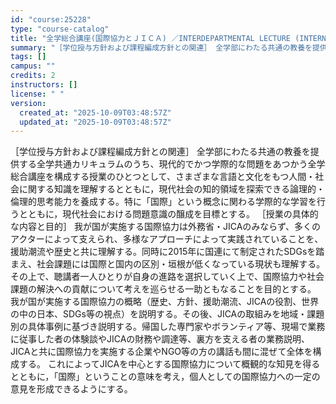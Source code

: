 ```yaml
---
id: "course:25228"
type: "course-catalog"
title: "全学総合講座(国際協力とＪＩＣＡ) ／INTERDEPARTMENTAL LECTURE (INTERNATIONAL COOPERATION AND JICA)"
summary: "［学位授与方針および課程編成方針との関連］ 全学部にわたる共通の教養を提供する全学共通カリキュラムのうち、現代的でかつ学際的な問題をあつかう全学総合講座を構成する授業のひとつとして、さまざまな言語と文化をもつ人間・社会に関する知識を理解する…"
tags: []
campus: ""
credits: 2
instructors: []
license: " "
version:
  created_at: "2025-10-09T03:48:57Z"
  updated_at: "2025-10-09T03:48:57Z"
---
```


［学位授与方針および課程編成方針との関連］ 全学部にわたる共通の教養を提供する全学共通カリキュラムのうち、現代的でかつ学際的な問題をあつかう全学総合講座を構成する授業のひとつとして、さまざまな言語と文化をもつ人間・社会に関する知識を理解するとともに，現代社会の知的領域を探索できる論理的・倫理的思考能力を養成する。特に「国際」という概念に関わる学際的な学習を行うとともに，現代社会における問題意識の醸成を目標とする。 ［授業の具体的な内容と目的］ 我が国が実施する国際協力は外務省・JICAのみならず、多くのアクターによって支えられ、多様なアプローチによって実践されていることを、援助潮流や歴史と共に理解する。同時に2015年に国連にて制定されたSDGsを踏まえ、社会課題には国際と国内の区別・垣根が低くなっている現状も理解する。その上で、聴講者一人ひとりが自身の進路を選択していく上で、国際協力や社会課題の解決への貢献について考えを巡らせる一助ともなることを目的とする。 我が国が実施する国際協力の概略（歴史、方針、援助潮流、JICAの役割、世界の中の日本、SDGs等の視点）を説明する。その後、JICAの取組みを地域・課題別の具体事例に基づき説明する。帰国した専門家やボランティア等、現場で業務に従事した者の体験談やJICAの財務や調達等、裏方を支える者の業務説明、JICAと共に国際協力を実施する企業やNGO等の方の講話も間に混ぜて全体を構成する。 これによってJICAを中心とする国際協力について概観的な知見を得るとともに，「国際」ということの意味を考え，個人としての国際協力への一定の意見を形成できるようにする。
